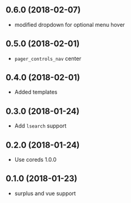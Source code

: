 ## 0.6.0 (2018-02-07)

* modified dropdown for optional menu hover

## 0.5.0 (2018-02-01)

* `pager_controls_nav` center

## 0.4.0 (2018-02-01)

* Added templates

## 0.3.0 (2018-01-24)

* Add `lsearch` support

## 0.2.0 (2018-01-24)

* Use coreds 1.0.0

## 0.1.0 (2018-01-23)

* surplus and vue support
